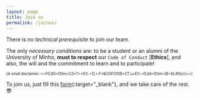 ```yaml
---
layout: page
title: Join us
permalink: /joinus/
---
```


There is no _technical prerequisite_ to join our team.  

The only _necessary conditions_ are: to be a student or an alumni of the University of Minho, **must to respect** our `Code of Conduct` [**Ethics**], and also, the will and the commitment to learn and to participate!  


<sup><sub>{A small disclaimer: <~FD,B0+DGm>C3=T>+EV:.+D,>.F*&OGFCfDB+CT.u+EV:.+D,b6+DGm>@<6L4Eb/c)~>}</sub></sup>


 
 To join us, just fill this [form](https://wumrm.typeform.com/to/aG32tq){:target="_blank"}, and we take care of the rest. 😎


